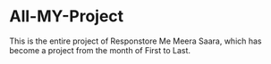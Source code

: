 # All-MY-Project
This is the entire project of Responstore Me Meera Saara, which has become a project from the month of First to Last.
